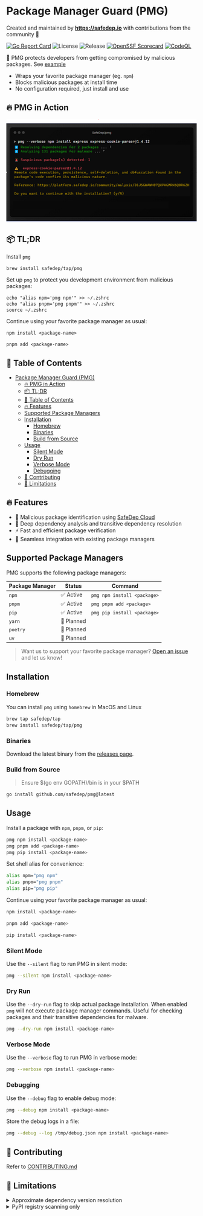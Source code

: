 
# Package Manager Guard (PMG)

<p>
    Created and maintained by <b><a href="https://safedep.io/">https://safedep.io</a></b> with contributions from the community 🚀
</p>

[![Go Report Card](https://goreportcard.com/badge/github.com/safedep/pmg)](https://goreportcard.com/report/github.com/safedep/pmg)
![License](https://img.shields.io/github/license/safedep/pmg)
![Release](https://img.shields.io/github/v/release/safedep/pmg)
[![OpenSSF Scorecard](https://api.securityscorecards.dev/projects/github.com/safedep/pmg/badge)](https://api.securityscorecards.dev/projects/github.com/safedep/pmg)
[![CodeQL](https://github.com/safedep/pmg/actions/workflows/codeql.yml/badge.svg?branch=main)](https://github.com/safedep/pmg/actions/workflows/codeql.yml)

🤖 PMG protects developers from getting compromised by malicious packages.
See [example](https://safedep.io/malicious-npm-package-express-cookie-parser/)

- Wraps your favorite package manager (eg. `npm`)
- Blocks malicious packages at install time
- No configuration required, just install and use

## 🔥 PMG in Action

<img src="./docs/assets/pmg-intro.png" width="600" alt="pmg in action">

## 📦 TL;DR

Install `pmg`

```shell
brew install safedep/tap/pmg
```

Set up `pmg` to protect you development environment from malicious packages:

```
echo "alias npm='pmg npm'" >> ~/.zshrc
echo "alias pnpm='pmg pnpm'" >> ~/.zshrc
source ~/.zshrc
```

Continue using your favorite package manager as usual:

```shell
npm install <package-name>
```

```shell
pnpm add <package-name>
```

## 📑 Table of Contents
- [Package Manager Guard (PMG)](#package-manager-guard-pmg)
  - [🔥 PMG in Action](#-pmg-in-action)
  - [📦 TL;DR](#-tldr)
  - [📑 Table of Contents](#-table-of-contents)
  - [🔥 Features](#-features)
  - [Supported Package Managers](#supported-package-managers)
  - [Installation](#installation)
    - [Homebrew](#homebrew)
    - [Binaries](#binaries)
    - [Build from Source](#build-from-source)
  - [Usage](#usage)
    - [Silent Mode](#silent-mode)
    - [Dry Run](#dry-run)
    - [Verbose Mode](#verbose-mode)
    - [Debugging](#debugging)
  - [🤝 Contributing](#-contributing)
  - [🚫 Limitations](#-limitations)

## 🔥 Features

- 🚫 Malicious package identification using [SafeDep Cloud](https://docs.safedep.io/cloud/malware-analysis)
- 🌲 Deep dependency analysis and transitive dependency resolution
- ⚡ Fast and efficient package verification
- 🔄 Seamless integration with existing package managers

## Supported Package Managers

PMG supports the following package managers:

| Package Manager | Status    | Command                     |
| --------------- | --------- | --------------------------- |
| `npm`           | ✅ Active  | `pmg npm install <package>` |
| `pnpm`          | ✅ Active  | `pmg pnpm add <package>`    |
| `pip`           | ✅ Active  | `pmg pip install <package>` |
| `yarn`          | 🚧 Planned |                             |
| `poetry`        | 🚧 Planned |                             |
| `uv`            | 🚧 Planned |                             |

> Want us to support your favorite package manager? [Open an issue](https://github.com/safedep/pmg/issues) and let us know!

## Installation

### Homebrew

You can install `pmg` using `homebrew` in MacOS and Linux

```bash
brew tap safedep/tap
brew install safedep/tap/pmg
```

### Binaries

Download the latest binary from the [releases page](https://github.com/safedep/pmg/releases).

### Build from Source

> Ensure $(go env GOPATH)/bin is in your $PATH

```bash
go install github.com/safedep/pmg@latest
```

## Usage

Install a package with `npm`, `pnpm`, or `pip`:

```bash
pmg npm install <package-name>
pmg pnpm add <package-name>
pmg pip install <package-name>
```

Set shell alias for convenience:

```bash
alias npm="pmg npm"
alias pnpm="pmg pnpm"
alias pip="pmg pip"
```

Continue using your favorite package manager as usual:

```bash
npm install <package-name>
```

```bash
pnpm add <package-name>
```

```bash
pip install <package-name>
```

### Silent Mode

Use the `--silent` flag to run PMG in silent mode:

```bash
pmg --silent npm install <package-name>
```

### Dry Run

Use the `--dry-run` flag to skip actual package installation. When enabled `pmg` will not execute
package manager commands. Useful for checking packages and their transitive dependencies for malware.

```bash
pmg --dry-run npm install <package-name>
```

### Verbose Mode

Use the `--verbose` flag to run PMG in verbose mode:

```bash
pmg --verbose npm install <package-name>
```

### Debugging

Use the `--debug` flag to enable debug mode:

```bash
pmg --debug npm install <package-name>
```

Store the debug logs in a file:

```bash
pmg --debug --log /tmp/debug.json npm install <package-name>
```

## 🤝 Contributing

Refer to [CONTRIBUTING.md](CONTRIBUTING.md)

## 🚫 Limitations

<details>
<summary>Approximate dependency version resolution</summary>

`pmg` resolves the transitive dependencies of a package to be installed. It does it by querying
package registry APIs such as `npmjs` and `pypi`. However, almost always, dependency versions are
specified as ranges instead of specific version. Different package managers have different ways of
resolving these ranges. It also depends on peer or host dependencies already available in the application.

`pmg` is required to block a malicious package *before* it is installed. Hence it applies its own heuristic
to choose a version from a version range for evaluation. This is fine when all versions of a given package
is malicious. However, there is a possibility of inconsistency when a specific version of a package is malicious.

</details>

<details>
<summary>PyPI registry scanning only</summary>

`pmg` only scans packages available in the PyPI registry when using `pip`. Packages installed from
alternative sources such as Git URLs, local file paths, or private registries are not analyzed for
malware detection. This limitation applies to direct installations and transitive dependencies sourced
from non-PyPI locations.

</details>

